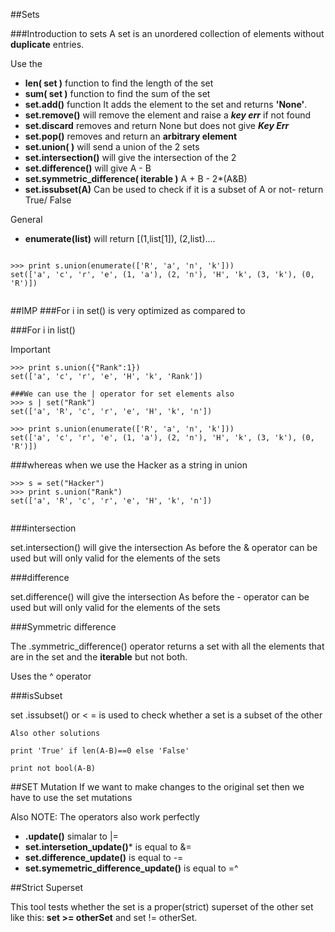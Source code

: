 ##Sets

###Introduction to sets 
A set is an unordered collection of elements without **duplicate** entries.

Use the 

*  **len( set )** function to find the length of the set
*  **sum( set )** function to find the sum of the set
*  **set.add()** function It adds the element to the set and returns **'None'**.
*  **set.remove()** will remove the element and raise a ***key err*** if not found
*  **set.discard** removes and return None but does not give ***Key Err***
*  **set.pop()** removes and return an **arbitrary element**
*  **set.union(  )** will send a union of the 2 sets
*  **set.intersection()** will give the intersection of the 2
*  **set.difference()** will give A - B
*  **set.symmetric_difference( iterable )** A + B - 2*(A&B)
*  **set.issubset(A)** Can be used to check if it is a subset of A or not- return True/ False


General

*  **enumerate(list)** will return [(1,list[1]), (2,list)....

````

>>> print s.union(enumerate(['R', 'a', 'n', 'k']))
set(['a', 'c', 'r', 'e', (1, 'a'), (2, 'n'), 'H', 'k', (3, 'k'), (0, 'R')])


````


##IMP
###For i in set() is very optimized as compared to 

###For i in list()

Important

````
>>> print s.union({"Rank":1})
set(['a', 'c', 'r', 'e', 'H', 'k', 'Rank'])

###We can use the | operator for set elements also
>>> s | set("Rank")
set(['a', 'R', 'c', 'r', 'e', 'H', 'k', 'n'])

>>> print s.union(enumerate(['R', 'a', 'n', 'k']))
set(['a', 'c', 'r', 'e', (1, 'a'), (2, 'n'), 'H', 'k', (3, 'k'), (0, 'R')])

````
  
###whereas when we use the Hacker as a string in union

````
>>> s = set("Hacker")
>>> print s.union("Rank")
set(['a', 'R', 'c', 'r', 'e', 'H', 'k', 'n'])
 

````


###intersection

set.intersection() will give the intersection
As before the & operator can be used but will only valid for the elements of the sets


###difference

set.difference() will give the intersection
As before the - operator can be used but will only valid for the elements of the sets

###Symmetric difference

The .symmetric_difference() operator returns a set with all the elements that are in the set and the **iterable** but not both.

Uses the ^ operator

###isSubset

set .issubset() or < = is used to check whether a set is a subset of the other

````
Also other solutions

print 'True' if len(A-B)==0 else 'False'

print not bool(A-B)

````


##SET Mutation
If we want to make changes to the original set then we have to use the set mutations

Also NOTE: The operators also work perfectly
*   **.update()** simalar to |=
*   **set.intersetion_update()*** is equal to &=
*   **set.difference_update()** is equal to -=
*   **set.symemetric_difference_update()**  is equal to =^


##Strict Superset

This tool tests whether the set is a proper(strict) superset of the other set like this: **set >= otherSet** and set != otherSet.












